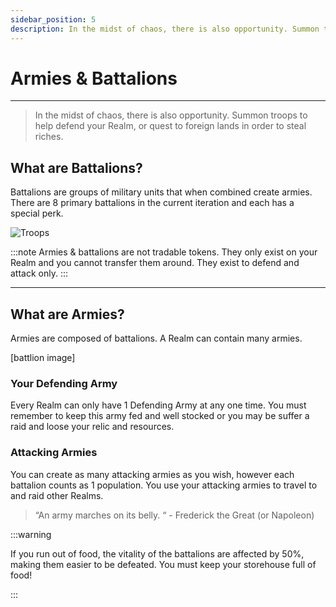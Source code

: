 ```yaml
---
sidebar_position: 5
description: In the midst of chaos, there is also opportunity. Summon troops to help defend your Realm, or quest to foreign lands in order to steal riches.
---
```


# Armies & Battalions

---

> In the midst of chaos, there is also opportunity. Summon troops to help defend your Realm, or quest to foreign lands in order to steal riches.

## What are Battalions?

Battalions are groups of military units that when combined create armies. There are 8 primary battalions in the current iteration and each has a special perk.

![Troops](/img/game/battalions/mj_hunter.png)

:::note
Armies & battalions are not tradable tokens. They only exist on your Realm and you cannot transfer them around. They exist to defend and attack only.
:::

---

## What are Armies?

Armies are composed of battalions. A Realm can contain many armies.

[battlion image]

### Your Defending Army

Every Realm can only have 1 Defending Army at any one time. You must remember to keep this army fed and well stocked or you may be suffer a raid and loose your relic and resources.

### Attacking Armies

You can create as many attacking armies as you wish, however each battalion counts as 1 population. You use your attacking armies to travel to and raid other Realms.

> “An army marches on its belly. “ - Frederick the Great (or Napoleon)

:::warning

If you run out of food, the vitality of the battalions are affected by 50%, making them easier to be defeated. You must keep your storehouse full of food!

:::
